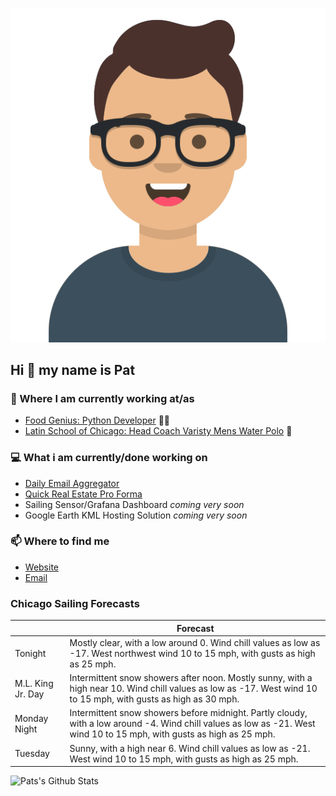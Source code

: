 [![Social banner for p-j-falconer](https://raw.githubusercontent.com/P-J-FALCONER/P-J-FALCONER/master/assets/avataaars.svg)](https://patfalconer.com/)
## Hi :wave: my name is Pat

### 💼 Where I am currently working at/as
- [Food Genius: Python Developer](https://getfoodgenius.com/) 🍔🐍
- [Latin School of Chicago: Head Coach Varisty Mens Water Polo](https://www.latinschool.org/) 🤽


### 💻 What i am currently/done working on
 - [Daily Email Aggregator](https://github.com/P-J-FALCONER/dott_daily_mail)
 - [Quick Real Estate Pro Forma](https://github.com/P-J-FALCONER/henry)
 - Sailing Sensor/Grafana Dashboard *coming very soon*
 - Google Earth KML Hosting Solution *coming very soon*

### 📫 Where to find me
 - [Website](https://patfalconer.com/)
 - [Email](mailto:patrick.j.falconer@gmail.com)


### Chicago Sailing Forecasts
|   | Forecast  |
|---|---|
| Tonight | Mostly clear, with a low around 0. Wind chill values as low as -17. West northwest wind 10 to 15 mph, with gusts as high as 25 mph. |
| M.L. King Jr. Day | Intermittent snow showers after noon. Mostly sunny, with a high near 10. Wind chill values as low as -17. West wind 10 to 15 mph, with gusts as high as 30 mph. |
| Monday Night | Intermittent snow showers before midnight. Partly cloudy, with a low around -4. Wind chill values as low as -21. West wind 10 to 15 mph, with gusts as high as 25 mph. |
| Tuesday | Sunny, with a high near 6. Wind chill values as low as -21. West wind 10 to 15 mph, with gusts as high as 25 mph. |

![Pats's Github Stats](https://github-readme-stats.vercel.app/api?username=p-j-falconer&show_icons=true&theme=radical)
